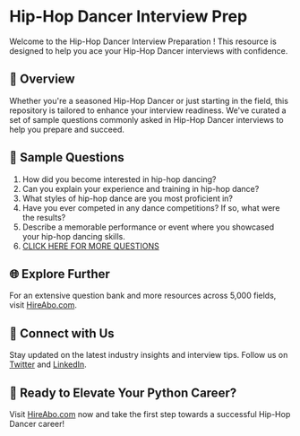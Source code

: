 # Hip-Hop Dancer Interview Prep

Welcome to the Hip-Hop Dancer Interview Preparation ! This resource is designed to help you ace your Hip-Hop Dancer interviews with confidence.

## 🚀 Overview

Whether you're a seasoned Hip-Hop Dancer or just starting in the field, this repository is tailored to enhance your interview readiness. We've curated a set of sample questions commonly asked in Hip-Hop Dancer interviews to help you prepare and succeed.

## 📝 Sample Questions

1. How did you become interested in hip-hop dancing?
2. Can you explain your experience and training in hip-hop dance?
3. What styles of hip-hop dance are you most proficient in?
4. Have you ever competed in any dance competitions? If so, what were the results?
5. Describe a memorable performance or event where you showcased your hip-hop dancing skills.
6. [CLICK HERE FOR MORE QUESTIONS](https://hireabo.com/job/16_4_5/HipHop%20Dancer)

## 🌐 Explore Further

For an extensive question bank and more resources across 5,000 fields, visit [HireAbo.com](https://www.hireabo.com).

## 📱 Connect with Us

Stay updated on the latest industry insights and interview tips. Follow us on [Twitter](https://twitter.com/hireabo) and [LinkedIn](https://www.linkedin.com/in/hire-abo-3609972a8/).

## 🚀 Ready to Elevate Your Python Career?

Visit [HireAbo.com](https://www.hireabo.com) now and take the first step towards a successful Hip-Hop Dancer career!